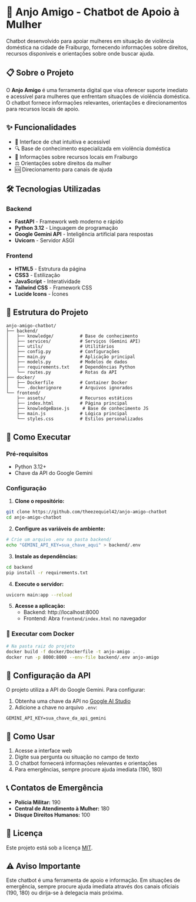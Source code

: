 # 🤖 Anjo Amigo - Chatbot de Apoio à Mulher

Chatbot desenvolvido para apoiar mulheres em situação de violência doméstica na cidade de Fraiburgo, fornecendo informações sobre direitos, recursos disponíveis e orientações sobre onde buscar ajuda.

## 📋 Sobre o Projeto

O **Anjo Amigo** é uma ferramenta digital que visa oferecer suporte imediato e acessível para mulheres que enfrentam situações de violência doméstica. O chatbot fornece informações relevantes, orientações e direcionamentos para recursos locais de apoio.

## ✨ Funcionalidades

- 💬 Interface de chat intuitiva e acessível
- 🔍 Base de conhecimento especializada em violência doméstica
- 🏥 Informações sobre recursos locais em Fraiburgo
- ⚖️ Orientações sobre direitos da mulher
- 🆘 Direcionamento para canais de ajuda

## 🛠️ Tecnologias Utilizadas

### Backend
- **FastAPI** - Framework web moderno e rápido
- **Python 3.12** - Linguagem de programação
- **Google Gemini API** - Inteligência artificial para respostas
- **Uvicorn** - Servidor ASGI

### Frontend
- **HTML5** - Estrutura da página
- **CSS3** - Estilização
- **JavaScript** - Interatividade
- **Tailwind CSS** - Framework CSS
- **Lucide Icons** - Ícones

## 📁 Estrutura do Projeto

```
anjo-amigo-chatbot/
├── backend/
│   ├── knowledge/          # Base de conhecimento
│   ├── services/           # Serviços (Gemini API)
│   ├── utils/              # Utilitários
│   ├── config.py           # Configurações
│   ├── main.py             # Aplicação principal
│   ├── models.py           # Modelos de dados
│   ├── requirements.txt    # Dependências Python
│   └── routes.py           # Rotas da API
├── docker/
│   ├── Dockerfile          # Container Docker
│   └── .dockerignore       # Arquivos ignorados
└── frontend/
    ├── assets/             # Recursos estáticos
    ├── index.html          # Página principal
    ├── knowledgeBase.js     # Base de conhecimento JS
    ├── main.js             # Lógica principal
    └── styles.css          # Estilos personalizados
```

## 🚀 Como Executar

### Pré-requisitos
- Python 3.12+
- Chave da API do Google Gemini

### Configuração

1. **Clone o repositório:**
```bash
git clone https://github.com/theezequiel42/anjo-amigo-chatbot
cd anjo-amigo-chatbot
```

2. **Configure as variáveis de ambiente:**
```bash
# Crie um arquivo .env na pasta backend/
echo "GEMINI_API_KEY=sua_chave_aqui" > backend/.env
```

3. **Instale as dependências:**
```bash
cd backend
pip install -r requirements.txt
```

4. **Execute o servidor:**
```bash
uvicorn main:app --reload
```

5. **Acesse a aplicação:**
   - Backend: http://localhost:8000
   - Frontend: Abra `frontend/index.html` no navegador

### 🐳 Executar com Docker

```bash
# Na pasta raiz do projeto
docker build -f docker/Dockerfile -t anjo-amigo .
docker run -p 8000:8000 --env-file backend/.env anjo-amigo
```

## 🔧 Configuração da API

O projeto utiliza a API do Google Gemini. Para configurar:

1. Obtenha uma chave da API no [Google AI Studio](https://makersuite.google.com/app/apikey)
2. Adicione a chave no arquivo `.env`:
```
GEMINI_API_KEY=sua_chave_da_api_gemini
```

## 📱 Como Usar

1. Acesse a interface web
2. Digite sua pergunta ou situação no campo de texto
3. O chatbot fornecerá informações relevantes e orientações
4. Para emergências, sempre procure ajuda imediata (190, 180)

## 📞 Contatos de Emergência

- **Polícia Militar:** 190
- **Central de Atendimento à Mulher:** 180
- **Disque Direitos Humanos:** 100

## 📄 Licença

Este projeto está sob a licença [MIT](LICENSE).

## ⚠️ Aviso Importante

Este chatbot é uma ferramenta de apoio e informação. Em situações de emergência, sempre procure ajuda imediata através dos canais oficiais (190, 180) ou dirija-se à delegacia mais próxima.
